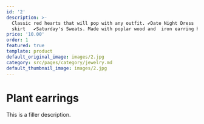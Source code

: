 ```yaml
---
id: '2'
description: >-
  Classic red hearts that will pop with any outfit. ✔Date Night Dress   ✔Fav red
  skirt   ✔Saturday's Sweats. Made with poplar wood and  iron earring hooks.
price: '10.00'
order: 1
featured: true
template: product
default_original_image: images/2.jpg
category: src/pages/category/jewelry.md
default_thumbnail_image: images/2.jpg
---
```

# Plant earrings

This is a filler description.

